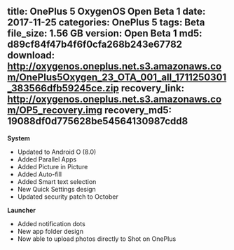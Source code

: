 title: OnePlus 5 OxygenOS Open Beta 1
date: 2017-11-25
categories: OnePlus 5
tags: Beta
file_size: 1.56 GB
version: Open Beta 1
md5: d89cf84f47b4f6f0cfa268b243e67782
download: http://oxygenos.oneplus.net.s3.amazonaws.com/OnePlus5Oxygen_23_OTA_001_all_1711250301_383566dfb59245ce.zip
recovery_link: http://oxygenos.oneplus.net.s3.amazonaws.com/OP5_recovery.img
recovery_md5: 19088df0d775628be54564130987cdd8
---
**System**
* Updated to Android O (8.0)
* Added Parallel Apps
* Added Picture in Picture
* Added Auto-fill
* Added Smart text selection
* New Quick Settings design
* Updated security patch to October

**Launcher**
* Added notification dots
* New app folder design
* Now able to upload photos directly to Shot on OnePlus
